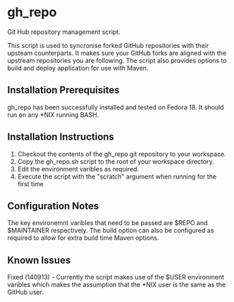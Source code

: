 gh_repo
=======

Git Hub repository management script.

This script is used to syncronise forked GitHub repositories with their upsteam counterparts.  It makes sure your GitHub
forks are aligned with the upstream repositories you are following.  The script also provides options to build and deploy
application for use with Maven.


Installation Prerequisites
---------------------------

gh_repo has been successfully installed and tested on Fedora 18.  It should run on any *NIX running BASH.

Installation Instructions
------------------------

1.  Checkout the contents of the gh_repo git repository to your workspace.
2.  Copy the gh_repo.sh script to the root of your workspace directory.
3.  Edit the environment varibles as required.
4.  Execute the script with the "scratch" argument when running for the first time

Configuration Notes
-------------------

The key environemnt varibles that need to be passed are $REPO and $MAINTAINER respectively.  The build option can also be
configured as required to allow for extra build time Maven options.

Known Issues
------------

Fixed (140913) - Currently the script makes use of the $USER environment varibles which makes the assumption that the *NIX user is the same
as the GitHub user.
